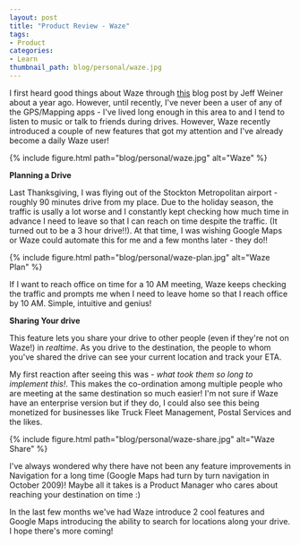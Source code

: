 ```yaml
---
layout: post
title: "Product Review - Waze"
tags:
- Product
categories:
- Learn
thumbnail_path: blog/personal/waze.jpg
---
```


I first heard good things about Waze through [this](https://www.linkedin.com/pulse/what-makes-truly-great-product-jeff-weiner) blog post by Jeff Weiner about a year ago. However, until recently, I've never been a user of any of the GPS/Mapping apps - I've lived long enough in this area to and I tend to listen to music or talk to friends during drives. However, Waze recently introduced a couple of new features that got my attention and I've already become a daily Waze user!

{% include figure.html path="blog/personal/waze.jpg" alt="Waze" %}

**Planning a Drive**

Last Thanksgiving, I was flying out of the Stockton Metropolitan airport - roughly 90 minutes drive from my place. Due to the holiday season, the traffic is usally a lot worse and I constantly kept checking how much time in advance I need to leave so that I can reach on time despite the traffic. (It turned out to be a 3 hour drive!!). At that time, I was wishing Google Maps or Waze could automate this for me and a few months later - they do!!

{% include figure.html path="blog/personal/waze-plan.jpg" alt="Waze Plan" %}

If I want to reach office on time for a 10 AM meeting, Waze keeps checking the traffic and prompts me when I need to leave home so that I reach office by 10 AM. Simple, intuitive and genius!

**Sharing Your drive**

This feature lets you share your drive to other people (even if they're not on Waze!) in *realtime*. As you drive to the destination, the people to whom you've shared the drive can see your current location and track your ETA.

My first reaction after seeing this was - *what took them so long to implement this!*. This makes the co-ordination among multiple people who are meeting at the same destination so much easier! I'm not sure if Waze have an enterprise version but if they do, I could also see this being monetized for businesses like Truck Fleet Management, Postal Services and the likes.

{% include figure.html path="blog/personal/waze-share.jpg" alt="Waze Share" %}

I've always wondered why there have not been any feature improvements in Navigation for a long time (Google Maps had turn by turn navigation in October 2009)! Maybe all it takes is a Product Manager who cares about reaching your destination on time :)

In the last few months we've had Waze introduce 2 cool features and Google Maps introducing the ability to search for locations along your drive. I hope there's more coming!